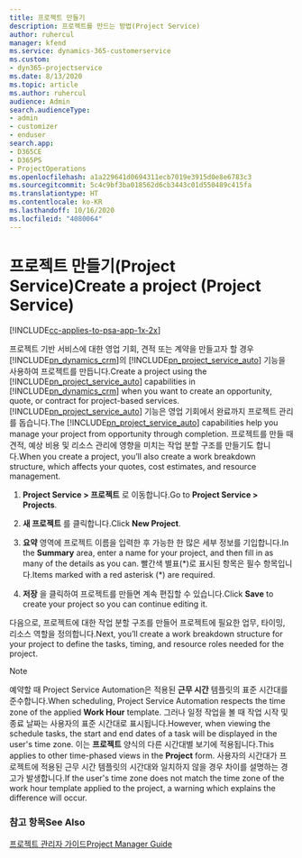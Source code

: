 ```yaml
---
title: 프로젝트 만들기
description: 프로젝트를 만드는 방법(Project Service)
author: ruhercul
manager: kfend
ms.service: dynamics-365-customerservice
ms.custom:
- dyn365-projectservice
ms.date: 8/13/2020
ms.topic: article
ms.author: ruhercul
audience: Admin
search.audienceType:
- admin
- customizer
- enduser
search.app:
- D365CE
- D365PS
- ProjectOperations
ms.openlocfilehash: a1a229641d0694311ecb7019e3915d0e8e6783c3
ms.sourcegitcommit: 5c4c9bf3ba018562d6cb3443c01d550489c415fa
ms.translationtype: HT
ms.contentlocale: ko-KR
ms.lasthandoff: 10/16/2020
ms.locfileid: "4080064"
---
```

# <a name="create-a-project-project-service"></a><span data-ttu-id="6ef60-103">프로젝트 만들기(Project Service)</span><span class="sxs-lookup"><span data-stu-id="6ef60-103">Create a project (Project Service)</span></span>

[!INCLUDE[cc-applies-to-psa-app-1x-2x](../includes/cc-applies-to-psa-app-1x-2x.md)]

<span data-ttu-id="6ef60-104">프로젝트 기반 서비스에 대한 영업 기회, 견적 또는 계약을 만들고자 할 경우 [!INCLUDE[pn_dynamics_crm](../includes/pn-dynamics-crm.md)]의 [!INCLUDE[pn_project_service_auto](../includes/pn-project-service-auto.md)] 기능을 사용하여 프로젝트를 만듭니다.</span><span class="sxs-lookup"><span data-stu-id="6ef60-104">Create a project using the [!INCLUDE[pn_project_service_auto](../includes/pn-project-service-auto.md)] capabilities in [!INCLUDE[pn_dynamics_crm](../includes/pn-dynamics-crm.md)] when you want to create an opportunity, quote, or contract for project-based services.</span></span> <span data-ttu-id="6ef60-105">[!INCLUDE[pn_project_service_auto](../includes/pn-project-service-auto.md)] 기능은 영업 기회에서 완료까지 프로젝트 관리를 돕습니다.</span><span class="sxs-lookup"><span data-stu-id="6ef60-105">The [!INCLUDE[pn_project_service_auto](../includes/pn-project-service-auto.md)] capabilities help you manage your project from opportunity through completion.</span></span> <span data-ttu-id="6ef60-106">프로젝트를 만들 때 견적, 예상 비용 및 리소스 관리에 영향을 미치는 작업 분할 구조를 만들기도 합니다.</span><span class="sxs-lookup"><span data-stu-id="6ef60-106">When you create a project, you’ll also create a work breakdown structure, which affects your quotes, cost estimates, and resource management.</span></span>  
  
1.  <span data-ttu-id="6ef60-107">**Project Service > 프로젝트** 로 이동합니다.</span><span class="sxs-lookup"><span data-stu-id="6ef60-107">Go to **Project Service > Projects**.</span></span>  
  
2.  <span data-ttu-id="6ef60-108">**새 프로젝트** 를 클릭합니다.</span><span class="sxs-lookup"><span data-stu-id="6ef60-108">Click **New Project**.</span></span>  
  
3.  <span data-ttu-id="6ef60-109">**요약** 영역에 프로젝트 이름을 입력한 후 가능한 한 많은 세부 정보를 기입합니다.</span><span class="sxs-lookup"><span data-stu-id="6ef60-109">In the **Summary** area, enter a name for your project, and then fill in as many of the details as you can.</span></span> <span data-ttu-id="6ef60-110">빨간색 별표(\*)로 표시된 항목은 필수 항목입니다.</span><span class="sxs-lookup"><span data-stu-id="6ef60-110">Items marked with a red asterisk (\*) are required.</span></span>  
  
4.  <span data-ttu-id="6ef60-111">**저장** 을 클릭하여 프로젝트를 만들면 계속 편집할 수 있습니다.</span><span class="sxs-lookup"><span data-stu-id="6ef60-111">Click **Save** to create your project so you can continue editing it.</span></span>  
  
<span data-ttu-id="6ef60-112">다음으로, 프로젝트에 대한 작업 분할 구조를 만들어 프로젝트에 필요한 업무, 타이밍, 리소스 역할을 정의합니다.</span><span class="sxs-lookup"><span data-stu-id="6ef60-112">Next, you’ll create a work breakdown structure for your project to define the tasks, timing, and resource roles needed for the project.</span></span>  

> [!NOTE]
> <span data-ttu-id="6ef60-113">예약할 때 Project Service Automation은 적용된 **근무 시간** 템플릿의 표준 시간대를 준수합니다.</span><span class="sxs-lookup"><span data-stu-id="6ef60-113">When scheduling, Project Service Automation respects the time zone of the applied **Work Hour** template.</span></span> <span data-ttu-id="6ef60-114">그러나 일정 작업을 볼 때 작업 시작 및 종료 날짜는 사용자의 표준 시간대로 표시됩니다.</span><span class="sxs-lookup"><span data-stu-id="6ef60-114">However, when viewing the schedule tasks, the start and end dates of a task will be displayed in the user's time zone.</span></span> <span data-ttu-id="6ef60-115">이는 **프로젝트** 양식의 다른 시간대별 보기에 적용됩니다.</span><span class="sxs-lookup"><span data-stu-id="6ef60-115">This applies to other time-phased views in the **Project** form.</span></span> <span data-ttu-id="6ef60-116">사용자의 시간대가 프로젝트에 적용된 근무 시간 템플릿의 시간대와 일치하지 않을 경우 차이를 설명하는 경고가 발생합니다.</span><span class="sxs-lookup"><span data-stu-id="6ef60-116">If the user's time zone does not match the time zone of the work hour template applied to the project, a warning which explains the difference will occur.</span></span> 
  
### <a name="see-also"></a><span data-ttu-id="6ef60-117">참고 항목</span><span class="sxs-lookup"><span data-stu-id="6ef60-117">See Also</span></span>  
 [<span data-ttu-id="6ef60-118">프로젝트 관리자 가이드</span><span class="sxs-lookup"><span data-stu-id="6ef60-118">Project Manager Guide</span></span>](../psa/project-manager-guide.md)
